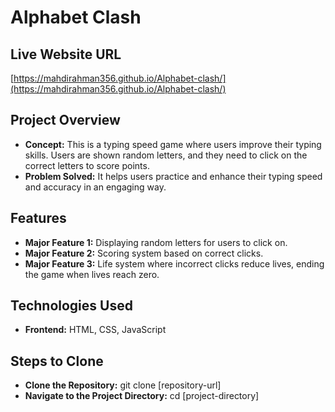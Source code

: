 # Alphabet Clash


## Live Website URL

[https://mahdirahman356.github.io/Alphabet-clash/](https://mahdirahman356.github.io/Alphabet-clash/) 

## Project Overview

- **Concept:** This is a typing speed game where users improve their typing skills. Users are shown random letters, and they need to click on the correct letters to score points.
- **Problem Solved:** It helps users practice and enhance their typing speed and accuracy in an engaging way.


## Features

- **Major Feature 1:** Displaying random letters for users to click on.
- **Major Feature 2:** Scoring system based on correct clicks.
- **Major Feature 3:** Life system where incorrect clicks reduce lives, ending the game when lives reach zero.


## Technologies Used

- **Frontend:**  HTML, CSS, JavaScript

## Steps to Clone

- **Clone the Repository:**  git clone [repository-url]
- **Navigate to the Project Directory:**  cd [project-directory]


